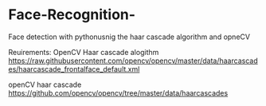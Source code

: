 # Face-Recognition-


Face detection with pythonusnig the haar cascade algorithm and opneCV 

Reuirements:
OpenCV 
Haar cascade alogithm https://raw.githubusercontent.com/opencv/opencv/master/data/haarcascades/haarcascade_frontalface_default.xml


openCV haar cascade https://github.com/opencv/opencv/tree/master/data/haarcascades
